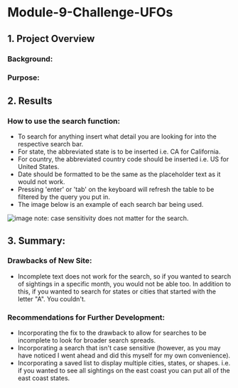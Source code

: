 # Module-9-Challenge-UFOs
## 1. Project Overview
### Background:
### Purpose:
## 2. Results
### How to use the search function:
- To search for anything insert what detail you are looking for into the respective search bar.
- For state, the abbreviated state is to be inserted i.e. CA for California.
- For country, the abbreviated country code should be inserted i.e. US for United States.
- Date should be formatted to be the same as the placeholder text as it would not work.
- Pressing 'enter' or 'tab' on the keyboard will refresh the table to be filtered by the query you put in.
- The image below is an example of each search bar being used.

![image](https://user-images.githubusercontent.com/71575748/157641649-7f38a0b7-dfb1-4bd0-b592-76a69915da97.png)
note: case sensitivity does not matter for the search.

## 3. Summary:
### Drawbacks of New Site:
- Incomplete text does not work for the search, so if you wanted to search of sightings in a specific month, you would not be able too. In addition to this, if you wanted to search for states or cities that started with the letter "A". You couldn't.
### Recommendations for Further Development:
- Incorporating the fix to the drawback to allow for searches to be incomplete to look for broader search spreads.
- Incorporating a search that isn't case sensitive (however, as you may have noticed I went ahead and did this myself for my own convenience).
- Incorporating a saved list to display multiple cities, states, or shapes. i.e. if you wanted to see all sightings on the east coast you can put all of the east coast states.
